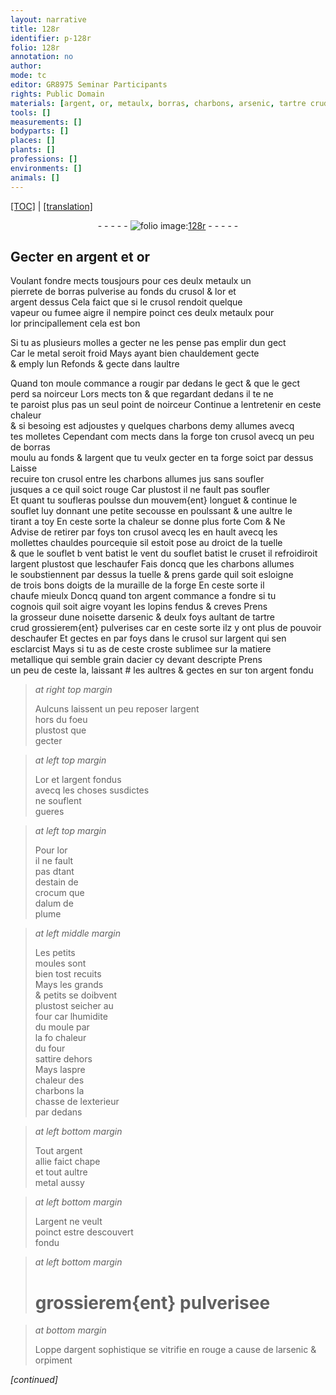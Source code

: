 ```yaml
---
layout: narrative
title: 128r
identifier: p-128r
folio: 128r
annotation: no
author:
mode: tc
editor: GR8975 Seminar Participants
rights: Public Domain
materials: [argent, or, metaulx, borras, charbons, arsenic, tartre crud, acier, estain, crocum, alum de plume, metal, orpiment]
tools: []
measurements: []
bodyparts: []
places: []
plants: []
professions: []
environments: []
animals: []
---
```


<p><a href="{{ site.baseurl }}/diplomatic/" target="_blank">[TOC]</a> | <a href="{{ site.baseurl }}/texts/p-128r_tl/ target="_blank"">[translation]</a></p><div class="folio" align="center">- - - - - <a href="http://gallica.bnf.fr/ark:/12148/btv1b10500001g/f261.image" target="_blank"><img src="https://cu-mkp.github.io/2017-workshop-edition/assets/photo-icon.png" alt="folio image: " style="display:inline-block; margin-bottom:-3px;"/>128r</a> - - - - - </div>  
  

## Gecter en <span class="m">argent</span> et <span class="m">or</span>

 
 Voulant fondre mects tousjours pour ces deulx <span class="m">metaulx</span> un<br/> pierrete de <span class="m">borras</span> pulverise au fonds du crusol & l<span class="m">or</span> et<br/> <span class="m">argent</span> dessus Cela faict que si le crusol rendoit quelque<br/> vapeur ou fumee aigre il nempire poinct ces deulx metaulx pour<br/> l<span class="m">or</span> principallement cela est bon
 
 Si tu as plusieurs molles a gecter ne les pense pas emplir dun gect<br/> Car le metal seroit froid Mays ayant bien chauldement gecte<br/> & emply lun Refonds & gecte dans laultre
 
 Quand ton moule commance a rougir par dedans <span class="add">le gect</span> <span class="del">& que le gect</span><br/> <span class="del">perd sa noirceur</span> <span class="del">Lors mects ton</span> & que regardant dedans il <span class="del">te</span> ne<br/> te paroist <span class="del">plus</span> <span class="add">pas un seul point</span> de noirceur Continue a lentretenir en ceste chaleur<br/> & si besoing est adjoustes y quelques <span class="m">charbons</span> demy allumes avecq<br/> tes molletes Cependant <span class="del">com</span> mects <span class="add">dans la forge</span> ton crusol avecq un peu de borras<br/> moulu au fonds & l<span class="m">argent</span> que tu veulx gecter <span class="del">en ta forge</span> <span class="add">soict par dessus</span> Laisse<br/> recuire ton crusol entre les <span class="m">charbons</span> allumes <span class="del">jus</span> <span class="del">sans soufler</span><br/> jusques a ce quil soict rouge Car plustost il ne fault pas soufler<br/> Et quant tu soufleras poulsse dun mouvem{ent} longuet & continue le<br/> souflet luy donnant une petite secousse en poulssant & une aultre le<br/> tirant a toy En ceste sorte la chaleur se donne plus forte <span class="del">Com & Ne</span><br/> Advise de retirer par foys ton crusol <span class="del">avecq les</span> en hault avecq les<br/> mollettes chauldes pourcequi<span class="del">e</span> <span class="add">sil</span> estoit pose au droict de la tuelle<br/> & que le <span class="del">souflet b</span> <span class="add"><span class="del">vent batist le</span></span> vent du souflet batist le cruset il refroidiroit<br/> l<span class="m">argent</span> plustost que leschaufer Fais doncq que les <span class="m">charbons</span> allumes<br/> le soubstiennent par dessus la tuelle & prens garde quil soit esloigne<br/> de trois bons doigts de la muraille de la forge En ceste sorte il<br/> chaufe mieulx Doncq quand ton <span class="m">argent</span> commance a fondre si tu<br/> cognois quil soit aigre voyant les lopins fendus & creves Prens<br/> la grosseur dune noisette d<span class="m">arsenic</span> & deulx foys aultant de <span class="m">tartre<br/> crud</span> grossierem{ent} pulverises car en ceste sorte ilz y ont plus de pouvoir<br/> deschaufer Et gectes en par foys dans le crusol sur l<span class="m">argent</span> qui sen<br/> esclarcist Mays si tu as de ceste croste sublimee sur la matiere<br/> metallique qui semble grain d<span class="m">acier</span> cy devant descripte Prens<br/> un peu de ceste la, laissant # les aultres & gectes en sur ton <span class="m">argent</span> fondu
 
> *at right top margin*
> 
> 
>   Aulcuns laissent un peu reposer l<span class="m">argent</span><br/> hors du foeu<br/> plustost que<br/> gecter
 
> *at left top margin*
> 
> 
>   L<span class="m">or</span> et l<span class="m">argent</span> fondus<br/> avecq les choses susdictes<br/> ne souflent<br/> gueres
 
> *at left top margin*
> 
> 
>   Pour l<span class="m">or</span><br/> il ne fault<br/> pas <span class="del">d</span>tant<br/> <span class="del">d<span class="m">estain</span></span> de<br/> <span class="m">crocum</span> que<br/> d<span class="m">alum de<br/> plume</span>
 
> *at left middle margin*
> 
> 
>   Les petits<br/> moules sont<br/> bien tost recuits<br/> Mays les grands<br/> & petits se doibvent<br/> plustost seicher au<br/> four car lhumidite<br/> du moule par<br/> la <span class="del">fo</span> chaleur<br/> du four<br/> sattire dehors<br/> Mays laspre<br/> chaleur des<br/> <span class="m">charbons</span> la<br/> chasse de lexterieur<br/> par dedans
 
> *at left bottom margin*
> 
> 
>   Tout <span class="m">argent</span><br/> allie faict chape<br/> et tout aultre<br/> <span class="m">metal</span> aussy
 
> *at left bottom margin*
> 
> 
>   L<span class="m">argent</span> ne veult<br/> poinct estre descouvert<br/> fondu
 
> *at left bottom margin*
> 
> 
>   # <span class="add">grossierem{ent} pulverisee</span>
 
> *at bottom margin*
> 
> 
>   Loppe d<span class="m">argent</span> sophistique se vitrifie en rouge a cause de l<span class="m">arsenic</span> & <span class="m">orpiment</span>
 
*[continued]*
 
